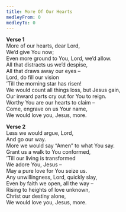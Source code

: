 ```yaml
---
title: More Of Our Hearts
medleyFrom: 0
medleyTo: 0
---
```


**Verse 1**  
More of our hearts, dear Lord,  
We’d give You now;  
Even more ground to You, Lord, we’d allow.  
All that distracts us we’d despise,  
All that draws away our eyes –  
Lord, do fill our vision  
’Till the morning star has risen!  
We would count all things loss, but Jesus gain,  
Our inward parts cry out for You to reign.  
Worthy You are our hearts to claim –  
Come, engrave on us Your name,  
We would love you, Jesus, more.

**Verse 2**  
Less we would argue, Lord,  
And go our way.  
More we would say “Amen” to what You say.  
Grant us a walk to You conformed,  
’Till our living is transformed  
We adore You, Jesus –  
May a pure love for You seize us.  
Any unwillingness, Lord, quickly slay,  
Even by faith we open, all the way –  
Rising to heights of love unknown,  
Christ our destiny alone,  
We would love you, Jesus, more.
